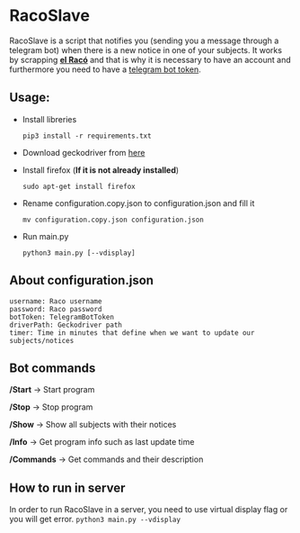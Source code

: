 # RacoSlave
RacoSlave is a script that notifies you (sending you a message through a telegram bot) when there is a new notice in one of your subjects.
It works by scrapping 
[**el Racó**](https://raco.fib.upc.edu/home/portada/omar.anibal.garcia) and that is why it is necessary to have an account and furthermore you need to have a [telegram bot token](https://core.telegram.org/bots#6-botfather).

## Usage: 

- Install libreries

    ```pip3 install -r requirements.txt```

- Download geckodriver from [here](https://github.com/mozilla/geckodriver/releases)

- Install firefox (**If it is not already installed**)

    ```sudo apt-get install firefox```

- Rename configuration.copy.json to configuration.json and fill it

    ```mv configuration.copy.json configuration.json```

- Run main.py

    ```python3 main.py [--vdisplay]```


## About configuration.json
    username: Raco username
    password: Raco password
    botToken: TelegramBotToken
    driverPath: Geckodriver path
    timer: Time in minutes that define when we want to update our subjects/notices

## Bot commands
**/Start** -> Start program

**/Stop** -> Stop program

**/Show** -> Show all subjects with their notices

**/Info** -> Get program info such as last update time

**/Commands** -> Get commands and their description

## How to run in server
In order to run RacoSlave in a server, you need to use virtual display flag or you will get error.
```python3 main.py --vdisplay```